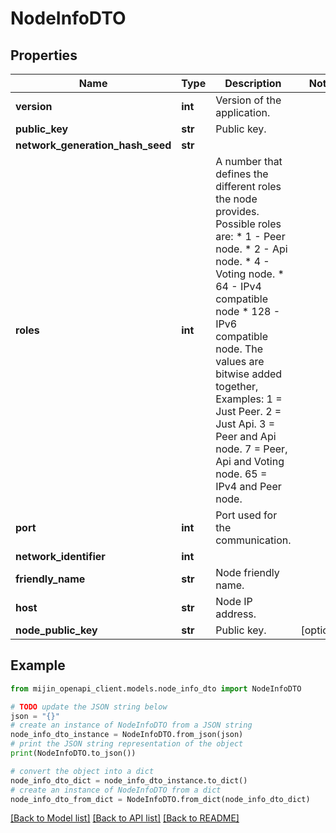 # NodeInfoDTO


## Properties

Name | Type | Description | Notes
------------ | ------------- | ------------- | -------------
**version** | **int** | Version of the application. | 
**public_key** | **str** | Public key. | 
**network_generation_hash_seed** | **str** |  | 
**roles** | **int** | A number that defines the different roles the node provides. Possible roles are: * 1 - Peer node. * 2 - Api node. * 4 - Voting node. * 64 - IPv4 compatible node * 128 - IPv6 compatible node.  The values are bitwise added together, Examples: 1 &#x3D; Just Peer. 2 &#x3D; Just Api. 3 &#x3D; Peer and Api node. 7 &#x3D; Peer, Api and Voting node. 65 &#x3D; IPv4 and Peer node.  | 
**port** | **int** | Port used for the communication. | 
**network_identifier** | **int** |  | 
**friendly_name** | **str** | Node friendly name. | 
**host** | **str** | Node IP address. | 
**node_public_key** | **str** | Public key. | [optional] 

## Example

```python
from mijin_openapi_client.models.node_info_dto import NodeInfoDTO

# TODO update the JSON string below
json = "{}"
# create an instance of NodeInfoDTO from a JSON string
node_info_dto_instance = NodeInfoDTO.from_json(json)
# print the JSON string representation of the object
print(NodeInfoDTO.to_json())

# convert the object into a dict
node_info_dto_dict = node_info_dto_instance.to_dict()
# create an instance of NodeInfoDTO from a dict
node_info_dto_from_dict = NodeInfoDTO.from_dict(node_info_dto_dict)
```
[[Back to Model list]](../README.md#documentation-for-models) [[Back to API list]](../README.md#documentation-for-api-endpoints) [[Back to README]](../README.md)


